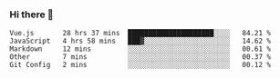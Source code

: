 ### Hi there 👋

<!--
**xin-code/Xin-code** is a ✨ _special_ ✨ repository because its `README.md` (this file) appears on your GitHub profile.

Here are some ideas to get you started:
<!--START_SECTION:waka-->
```text
Vue.js       28 hrs 37 mins  █████████████████████░░░░   84.21 % 
JavaScript   4 hrs 58 mins   ███▓░░░░░░░░░░░░░░░░░░░░░   14.62 % 
Markdown     12 mins         ░░░░░░░░░░░░░░░░░░░░░░░░░   00.61 % 
Other        7 mins          ░░░░░░░░░░░░░░░░░░░░░░░░░   00.37 % 
Git Config   2 mins          ░░░░░░░░░░░░░░░░░░░░░░░░░   00.12 % 
```
<!--END_SECTION:waka-->
